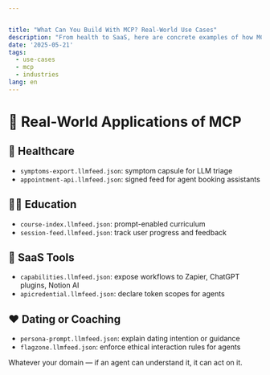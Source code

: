 ```yaml
---


title: "What Can You Build With MCP? Real-World Use Cases"
description: "From health to SaaS, here are concrete examples of how MCP and LLMFeed can be used."
date: '2025-05-21'
tags:
  - use-cases
  - mcp
  - industries
lang: en
---
```


# 🧩 Real-World Applications of MCP

## 🏥 Healthcare

- `symptoms-export.llmfeed.json`: symptom capsule for LLM triage
- `appointment-api.llmfeed.json`: signed feed for agent booking assistants

## 🧑‍🏫 Education

- `course-index.llmfeed.json`: prompt-enabled curriculum
- `session-feed.llmfeed.json`: track user progress and feedback

## 🧰 SaaS Tools

- `capabilities.llmfeed.json`: expose workflows to Zapier, ChatGPT plugins, Notion AI
- `apicredential.llmfeed.json`: declare token scopes for agents

## ❤️ Dating or Coaching

- `persona-prompt.llmfeed.json`: explain dating intention or guidance
- `flagzone.llmfeed.json`: enforce ethical interaction rules for agents

Whatever your domain — if an agent can understand it, it can act on it.
